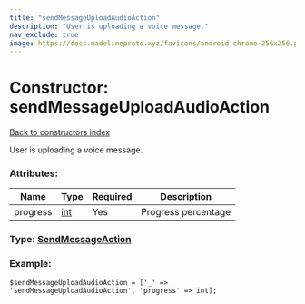 ```yaml
---
title: "sendMessageUploadAudioAction"
description: "User is uploading a voice message."
nav_exclude: true
image: https://docs.madelineproto.xyz/favicons/android-chrome-256x256.png
---
```

# Constructor: sendMessageUploadAudioAction  
[Back to constructors index](/API_docs/constructors/index.html)



User is uploading a voice message.

### Attributes:

| Name     |    Type       | Required | Description |
|----------|---------------|----------|-------------|
|progress|[int](/API_docs/types/int.html) | Yes|Progress percentage|



### Type: [SendMessageAction](/API_docs/types/SendMessageAction.html)


### Example:

```
$sendMessageUploadAudioAction = ['_' => 'sendMessageUploadAudioAction', 'progress' => int];
```  
